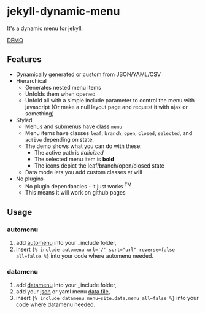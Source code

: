 # jekyll-dynamic-menu

It's a dynamic menu for jekyll.

[DEMO](http://jnvsor.github.io/jekyll-dynamic-menu/about/)

## Features

* Dynamically generated or custom from JSON/YAML/CSV
* Hierarchical
    * Generates nested menu items
    * Unfolds them when opened
    * Unfold all with a simple include parameter to control the menu with javascript (Or make a null layout page and request it with ajax or something)
* Styled
    * Menus and submenus have class `menu`
    * Menu items have classes `leaf`, `branch`, `open`, `closed`, `selected`, and `active` depending on state.
    * The demo shows what you can do with these:
        * The active path is *italicized*
        * The selected menu item is **bold**
        * The icons depict the leaf/branch/open/closed state
    * Data mode lets you add custom classes at will
* No plugins
    * No plugin dependancies - it just works <sup>TM</sup>
    * This means it will work on github pages


## Usage

### automenu

1. add [automenu](_includes/automenu) into your _include folder,
1. insert `{% include automenu url='/' sort="url" reverse=false all=false %}` into your code where automenu needed.

### datamenu

1. add [datamenu](_includes/datamenu) into your _include folder,
1. add your [json](_data/menu.json) or yaml menu [data file](https://jekyllrb.com/docs/datafiles/),
1. insert `{% include datamenu menu=site.data.menu all=false %}` into your code where datamenu needed.
